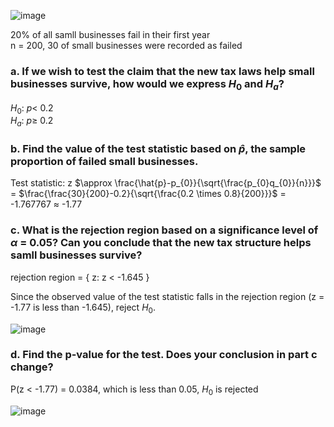 
![image](https://github.com/user-attachments/assets/e7c72154-6077-4b33-8df8-34b8391b9603)

20% of all samll businesses fail in their first year  
n = 200, 30 of small businesses were recorded as failed

### a. If we wish to test the claim that the new tax laws help small businesses survive, how would we express $H_{0}$ and $H_{a}$?

$H_{0}$: $p \lt$ 0.2  
$H_{a}$: $p \geq$ 0.2  

### b. Find the value of the test statistic based on $\hat{p}$, the sample proportion of failed small businesses.

Test statistic: z $\approx \frac{\hat{p}-p_{0}}{\sqrt{\frac{p_{0}q_{0}}{n}}}$ = $\frac{\frac{30}{200}-0.2}{\sqrt{\frac{0.2 \times 0.8}{200}}}$ = -1.767767 $\approx$ -1.77


### c. What is the rejection region based on a significance level of $\alpha$ = 0.05? Can you conclude that the new tax structure helps samll businesses survive?

rejection region = { z: z < -1.645 }  

Since the observed value of the test statistic falls in the rejection region (z = -1.77 is less than -1.645), reject $H_{0}$.  

![image](https://github.com/user-attachments/assets/77caaee9-2823-4570-800a-2c4c740ffcdc)


### d. Find the p-value for the test. Does your conclusion in part c change?

P(z < -1.77) = 0.0384, which is less than 0.05, $H_{0}$ is rejected


![image](https://github.com/user-attachments/assets/0d85883a-fa93-4aaf-b005-ea63355f0d3e)


